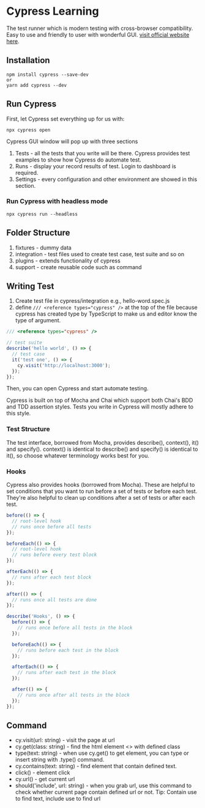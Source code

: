 # Cypress Learning

The test runner which is modern testing with cross-browser compatibility. Easy to use and friendly to user with wonderful GUI. [visit official website here](https://www.cypress.io/).

## Installation

```
npm install cypress --save-dev
or
yarn add cypress --dev
```

## Run Cypress

First, let Cypress set everything up for us with:

```
npx cypress open
```

Cypress GUI window will pop up with three sections

1. Tests - all the tests that you write will be there. Cypress provides test examples to show how Cypress do automate test.
2. Runs - display your record results of test. Login to dashboard is required.
3. Settings - every configuration and other environment are showed in this section.

### Run Cypress with headless mode

```
npx cypress run --headless
```

## Folder Structure

1. fixtures - dummy data
2. integration - test files used to create test case, test suite and so on
3. plugins - extends functionality of cypress
4. support - create reusable code such as command

## Writing Test

1. Create test file in cypress/integration e.g., hello-word.spec.js
2. define `/// <reference types="cypress" />` at the top of the file because cypress has created type by TypeScript to make us and editor know the type of argument.

```javascript
/// <reference types="cypress" />

// test suite
describe('hello world', () => {
  // test case
  it('test one', () => {
    cy.visit('http://localhost:3000');
  });
});
```

Then, you can open Cypress and start automate testing.

Cypress is built on top of Mocha and Chai which support both Chai's BDD and TDD assertion styles. Tests you write in Cypress will mostly adhere to this style.

### Test Structure

The test interface, borrowed from Mocha, provides describe(), context(), it() and specify(). context() is identical to describe() and specify() is identical to it(), so choose whatever terminology works best for you.

### Hooks

Cypress also provides hooks (borrowed from Mocha). These are helpful to set conditions that you want to run before a set of tests or before each test. They're also helpful to clean up conditions after a set of tests or after each test.

```javascript
before(() => {
  // root-level hook
  // runs once before all tests
});

beforeEach(() => {
  // root-level hook
  // runs before every test block
});

afterEach(() => {
  // runs after each test block
});

after(() => {
  // runs once all tests are done
});

describe('Hooks', () => {
  before(() => {
    // runs once before all tests in the block
  });

  beforeEach(() => {
    // runs before each test in the block
  });

  afterEach(() => {
    // runs after each test in the block
  });

  after(() => {
    // runs once after all tests in the block
  });
});
```

## Command

- cy.visit(url: string) - visit the page at url
- cy.get(class: string) - find the html element <> with defined class
- type(text: string) - when use cy.get() to get element, you can type or insert string with .type() command.
- cy.contains(text: string) - find element that contain defined text.
- click() - element click
- cy.url() - get current url
- should('include', url: string) - when you grab url, use this command to check whether current page contain defined url or not.
  Tip: Contain use to find text, include use to find url
